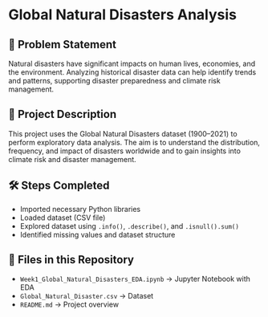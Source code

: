 # Global Natural Disasters Analysis

## 📌 Problem Statement
Natural disasters have significant impacts on human lives, economies, and the environment. Analyzing historical disaster data can help identify trends and patterns, supporting disaster preparedness and climate risk management.

## 🎯 Project Description
This project uses the Global Natural Disasters dataset (1900–2021) to perform exploratory data analysis. The aim is to understand the distribution, frequency, and impact of disasters worldwide and to gain insights into climate risk and disaster management.

## 🛠️ Steps Completed
- Imported necessary Python libraries  
- Loaded dataset (CSV file)  
- Explored dataset using `.info()`, `.describe()`, and `.isnull().sum()`  
- Identified missing values and dataset structure  

## 📂 Files in this Repository
- `Week1_Global_Natural_Disasters_EDA.ipynb` → Jupyter Notebook with EDA  
- `Global_Natural_Disaster.csv` → Dataset  
- `README.md` → Project overview  
